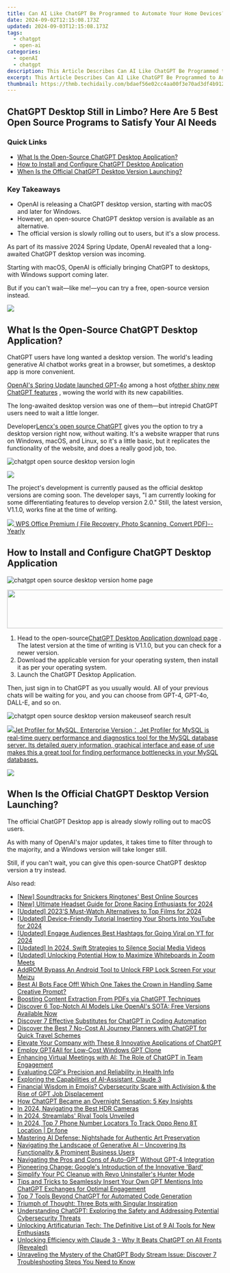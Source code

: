 ```yaml
---
title: Can AI Like ChatGPT Be Programmed to Automate Your Home Devices?
date: 2024-09-02T12:15:08.173Z
updated: 2024-09-03T12:15:08.173Z
tags:
  - chatgpt
  - open-ai
categories:
  - openAI
  - chatgpt
description: This Article Describes Can AI Like ChatGPT Be Programmed to Automate Your Home Devices?
excerpt: This Article Describes Can AI Like ChatGPT Be Programmed to Automate Your Home Devices?
thumbnail: https://thmb.techidaily.com/bdaef56e02cc4aa00f3e70ad3df4b912e80b691b8ee44c6197adf88943656c52.jpg
---
```


## ChatGPT Desktop Still in Limbo? Here Are 5 Best Open Source Programs to Satisfy Your AI Needs

### Quick Links

* [What Is the Open-Source ChatGPT Desktop Application?](https://www.makeuseof.com/cant-wait-for-the-chatgpt-desktop-app-try-this-open-source-alternative-instead/#what-is-the-open-source-chatgpt-desktop-application)
* [How to Install and Configure ChatGPT Desktop Application](https://www.makeuseof.com/cant-wait-for-the-chatgpt-desktop-app-try-this-open-source-alternative-instead/#how-to-install-and-configure-chatgpt-desktop-application)
* [When Is the Official ChatGPT Desktop Version Launching?](https://www.makeuseof.com/cant-wait-for-the-chatgpt-desktop-app-try-this-open-source-alternative-instead/#when-is-the-official-chatgpt-desktop-version-launching)

### Key Takeaways

* OpenAI is releasing a ChatGPT desktop version, starting with macOS and later for Windows.
* However, an open-source ChatGPT desktop version is available as an alternative.
* The official version is slowly rolling out to users, but it's a slow process.

 As part of its massive 2024 Spring Update, OpenAI revealed that a long-awaited ChatGPT desktop version was incoming.

 Starting with macOS, OpenAI is officially bringing ChatGPT to desktops, with Windows support coming later.

 But if you can't wait—like me!—you can try a free, open-source version instead.

<!-- affiliate ads begin -->
<a href="https://shop.mondly.com/affiliate.php?ACCOUNT=ATISTUDI&AFFILIATE=108875&PATH=https%3A%2F%2Fwww.mondly.com%3FAFFILIATE%3D108875%26RESOURCE%3D%2BEducational%2B300x600%2B"><img src="https://secure.avangate.com/images/merchant/69c418c33ec2e1a4267fa9bb77fa1428/educational-300x600.gif" border="0"></a>
<!-- affiliate ads end -->
## What Is the Open-Source ChatGPT Desktop Application?

 ChatGPT users have long wanted a desktop version. The world's leading generative AI chatbot works great in a browser, but sometimes, a desktop app is more convenient.

[OpenAI's Spring Update launched GPT-4o](https://www.makeuseof.com/how-gpt-4o-works-is-it-free/) among a host of[other shiny new ChatGPT features](https://www.makeuseof.com/chatgpt-new-features-spring-update/) , wowing the world with its new capabilities.

 The long-awaited desktop version was one of them—but intrepid ChatGPT users need to wait a little longer.

 Developer[Lencx's open source ChatGPT](https://github.com/lencx/ChatGPT) gives you the option to try a desktop version right now, without waiting. It's a website wrapper that runs on Windows, macOS, and Linux, so it's a little basic, but it replicates the functionality of the website, and does a really good job, too.

![chatgpt open source desktop version login](https://static1.makeuseofimages.com/wordpress/wp-content/uploads/2024/05/chatgpt-open-source-desktop-version-login.jpg)

<!-- affiliate ads begin -->
<a href="https://secure.2checkout.com/order/checkout.php?PRODS=33729450&QTY=1&AFFILIATE=108875&CART=1"><img src="https://secure.avangate.com/images/merchant/7f687767ccf20fcea1c9dc4a5adc2326/Digisigner_banner_728_x_90_color_version.png" border="0"></a>
<!-- affiliate ads end -->
 The project's development is currently paused as the official desktop versions are coming soon. The developer says, "I am currently looking for some differentiating features to develop version 2.0." Still, the latest version, V1.1.0, works fine at the time of writing.

<!-- affiliate ads begin -->
<a href="https://secure.2checkout.com/order/checkout.php?PRODS=38729081&QTY=1&AFFILIATE=108875&CART=1"><img src="https://website-prod.cache.wpscdn.com/img/wps-writer-free-word-processor-1x.3d9c80d.png" border="0">
WPS Office Premium ( File Recovery, Photo Scanning, Convert PDF)--Yearly</a>
<!-- affiliate ads end -->
## How to Install and Configure ChatGPT Desktop Application

![chatgpt open source desktop version home page](https://static1.makeuseofimages.com/wordpress/wp-content/uploads/2024/05/chatgpt-open-source-desktop-version-home-page.jpg)

<!-- affiliate ads begin -->
<a href="https://arkmc.pxf.io/c/5597632/427477/5172" target="_top" id="427477"><img src="//a.impactradius-go.com/display-ad/5172-427477" border="0" alt="" width="728" height="90"/></a><img height="0" width="0" src="https://arkmc.pxf.io/i/5597632/427477/5172" style="position:absolute;visibility:hidden;" border="0" />
<!-- affiliate ads end -->
1. Head to the open-source[ChatGPT Desktop Application download page](https://github.com/lencx/ChatGPT/releases/tag/v1.1.0) . The latest version at the time of writing is V1.1.0, but you can check for a newer version.
2. Download the applicable version for your operating system, then install it as per your operating system.
3. Launch the ChatGPT Desktop Application.

 Then, just sign in to ChatGPT as you usually would. All of your previous chats will be waiting for you, and you can choose from GPT-4, GPT-4o, DALL-E, and so on.

![chatgpt open source desktop version makeuseof search result](https://static1.makeuseofimages.com/wordpress/wp-content/uploads/2024/05/chatgpt-open-source-desktop-version-makeuseof-search-result.jpg)

<!-- affiliate ads begin -->
<a href="https://secure.2checkout.com/order/checkout.php?PRODS=4576829&QTY=1&AFFILIATE=108875&CART=1"><img src="https://secure.avangate.com/images/merchant/9e740b84bb48a64dde25061566299467/products/copy_1_jp_box_big.png" border="0">Jet Profiler for MySQL, Enterprise Version： Jet Profiler for MySQL is real-time query performance and diagnostics tool for the MySQL database server. Its detailed query information, graphical interface and ease of use makes this a great tool for finding performance bottlenecks in your MySQL databases. </a>
<!-- affiliate ads end -->
<!-- affiliate ads begin -->
<a href="https://estore.macxdvd.com/order/checkout.php?PRODS=4526659&QTY=1&AFFILIATE=108875&CART=1"><img src="https://www.macxdvd.com/affiliate/new-banner/vcp-500x500.jpg" border="0"></a>
<!-- affiliate ads end -->
## When Is the Official ChatGPT Desktop Version Launching?

 The official ChatGPT Desktop app is already slowly rolling out to macOS users.

 As with many of OpenAI's major updates, it takes time to filter through to the majority, and a Windows version will take longer still.

 Still, if you can't wait, you can give this open-source ChatGPT desktop version a try instead.


<ins class="adsbygoogle"
     style="display:block"
     data-ad-format="autorelaxed"
     data-ad-client="ca-pub-7571918770474297"
     data-ad-slot="1223367746"></ins>



<ins class="adsbygoogle"
     style="display:block"
     data-ad-client="ca-pub-7571918770474297"
     data-ad-slot="8358498916"
     data-ad-format="auto"
     data-full-width-responsive="true"></ins>

<span class="atpl-alsoreadstyle">Also read:</span>
<div><ul>
<li><a href="https://extra-approaches.techidaily.com/new-soundtracks-for-snickers-ringtones-best-online-sources/"><u>[New] Soundtracks for Snickers  Ringtones' Best Online Sources</u></a></li>
<li><a href="https://fox-glue.techidaily.com/new-ultimate-headset-guide-for-drone-racing-enthusiasts-for-2024/"><u>[New] Ultimate Headset Guide for Drone Racing Enthusiasts for 2024</u></a></li>
<li><a href="https://youtube-zero.techidaily.com/ed-2023s-must-watch-alternatives-to-top-films-for-2024/"><u>[Updated] 2023'S Must-Watch Alternatives to Top Films for 2024</u></a></li>
<li><a href="https://facebook-record-videos.techidaily.com/updated-device-friendly-tutorial-inserting-your-shorts-into-youtube-for-2024/"><u>[Updated] Device-Friendly Tutorial  Inserting Your Shorts Into YouTube for 2024</u></a></li>
<li><a href="https://facebook-video-share.techidaily.com/updated-engage-audiences-best-hashtags-for-going-viral-on-yt-for-2024/"><u>[Updated] Engage Audiences  Best Hashtags for Going Viral on YT for 2024</u></a></li>
<li><a href="https://facebook-clips.techidaily.com/updated-in-2024-swift-strategies-to-silence-social-media-videos/"><u>[Updated] In 2024, Swift Strategies to Silence Social Media Videos</u></a></li>
<li><a href="https://screen-recording.techidaily.com/updated-unlocking-potential-how-to-maximize-whiteboards-in-zoom-meets/"><u>[Updated] Unlocking Potential  How to Maximize Whiteboards in Zoom Meets</u></a></li>
<li><a href="https://android-frp.techidaily.com/addrom-bypass-an-android-tool-to-unlock-frp-lock-screen-for-your-meizu-by-drfone-android/"><u>AddROM Bypass An Android Tool to Unlock FRP Lock Screen For your Meizu</u></a></li>
<li><a href="https://tech-haven.techidaily.com/best-ai-bots-face-off-which-one-takes-the-crown-in-handling-same-creative-prompt/"><u>Best AI Bots Face Off! Which One Takes the Crown in Handling Same Creative Prompt?</u></a></li>
<li><a href="https://tech-haven.techidaily.com/boosting-content-extraction-from-pdfs-via-chatgpt-techniques/"><u>Boosting Content Extraction From PDFs via ChatGPT Techniques</u></a></li>
<li><a href="https://tech-haven.techidaily.com/discover-6-top-notch-ai-models-like-openais-sota-free-versions-available-now/"><u>Discover 6 Top-Notch AI Models Like OpenAI's SOTA: Free Versions Available Now</u></a></li>
<li><a href="https://tech-haven.techidaily.com/discover-7-effective-substitutes-for-chatgpt-in-coding-automation/"><u>Discover 7 Effective Substitutes for ChatGPT in Coding Automation</u></a></li>
<li><a href="https://tech-haven.techidaily.com/discover-the-best-7-no-cost-ai-journey-planners-with-chatgpt-for-quick-travel-schemes/"><u>Discover the Best 7 No-Cost AI Journey Planners with ChatGPT for Quick Travel Schemes</u></a></li>
<li><a href="https://tech-haven.techidaily.com/elevate-your-company-with-these-8-innovative-applications-of-chatgpt/"><u>Elevate Your Company with These 8 Innovative Applications of ChatGPT</u></a></li>
<li><a href="https://tech-haven.techidaily.com/employ-gpt4all-for-low-cost-windows-gpt-clone/"><u>Employ GPT4All for Low-Cost Windows GPT Clone</u></a></li>
<li><a href="https://tech-haven.techidaily.com/enhancing-virtual-meetings-with-ai-the-role-of-chatgpt-in-team-engagement/"><u>Enhancing Virtual Meetings with AI: The Role of ChatGPT in Team Engagement</u></a></li>
<li><a href="https://tech-haven.techidaily.com/evaluating-cgps-precision-and-reliability-in-health-info/"><u>Evaluating CGP's Precision and Reliability in Health Info</u></a></li>
<li><a href="https://tech-haven.techidaily.com/exploring-the-capabilities-of-ai-assistant-claude-3/"><u>Exploring the Capabilities of AI-Assistant, Claude 3</u></a></li>
<li><a href="https://tech-haven.techidaily.com/financial-wisdom-in-emojis-cybersecurity-scare-with-activision-and-the-rise-of-gpt-job-displacement/"><u>Financial Wisdom in Emojis? Cybersecurity Scare with Activision & the Rise of GPT Job Displacement</u></a></li>
<li><a href="https://tech-haven.techidaily.com/how-chatgpt-became-an-overnight-sensation-5-key-insights/"><u>How ChatGPT Became an Overnight Sensation: 5 Key Insights</u></a></li>
<li><a href="https://extra-support.techidaily.com/in-2024-navigating-the-best-hdr-cameras/"><u>In 2024, Navigating the Best HDR Cameras</u></a></li>
<li><a href="https://screen-sharing-recording.techidaily.com/in-2024-streamlabs-rival-tools-unveiled/"><u>In 2024, Streamlabs' Rival Tools Unveiled</u></a></li>
<li><a href="https://android-location-track.techidaily.com/in-2024-top-7-phone-number-locators-to-track-oppo-reno-8t-location-drfone-by-drfone-virtual-android/"><u>In 2024, Top 7 Phone Number Locators To Track Oppo Reno 8T Location | Dr.fone</u></a></li>
<li><a href="https://tech-haven.techidaily.com/mastering-ai-defense-nightshade-for-authentic-art-preservation/"><u>Mastering AI Defense: Nightshade for Authentic Art Preservation</u></a></li>
<li><a href="https://tech-haven.techidaily.com/navigating-the-landscape-of-generative-ai-uncovering-its-functionality-and-prominent-business-users/"><u>Navigating the Landscape of Generative AI – Uncovering Its Functionality & Prominent Business Users</u></a></li>
<li><a href="https://tech-haven.techidaily.com/navigating-the-pros-and-cons-of-auto-gpt-without-gpt-4-integration/"><u>Navigating the Pros and Cons of Auto-GPT Without GPT-4 Integration</u></a></li>
<li><a href="https://tech-haven.techidaily.com/pioneering-change-googles-introduction-of-the-innovative-bard/"><u>Pioneering Change: Google's Introduction of the Innovative 'Bard'</u></a></li>
<li><a href="https://win-forum.techidaily.com/simplify-your-pc-cleanup-with-revo-uninstallers-hunter-mode/"><u>Simplify Your PC Cleanup with Revo Uninstaller's Hunter Mode</u></a></li>
<li><a href="https://tech-haven.techidaily.com/tips-and-tricks-to-seamlessly-insert-your-own-gpt-mentions-into-chatgpt-exchanges-for-optimal-engagement/"><u>Tips and Tricks to Seamlessly Insert Your Own GPT Mentions Into ChatGPT Exchanges for Optimal Engagement</u></a></li>
<li><a href="https://tech-haven.techidaily.com/top-7-tools-beyond-chatgpt-for-automated-code-generation/"><u>Top 7 Tools Beyond ChatGPT for Automated Code Generation</u></a></li>
<li><a href="https://tech-haven.techidaily.com/triumph-of-thought-three-bots-with-singular-inspiration/"><u>Triumph of Thought: Three Bots with Singular Inspiration</u></a></li>
<li><a href="https://tech-haven.techidaily.com/understanding-chatgpt-exploring-the-safety-and-addressing-potential-cybersecurity-threats/"><u>Understanding ChatGPT: Exploring the Safety and Addressing Potential Cybersecurity Threats</u></a></li>
<li><a href="https://tech-haven.techidaily.com/unlocking-artificaturian-tech-the-definitive-list-of-9-ai-tools-for-new-enthusiasts/"><u>Unlocking Artificaturian Tech: The Definitive List of 9 AI Tools for New Enthusiasts</u></a></li>
<li><a href="https://tech-haven.techidaily.com/unlocking-efficiency-with-claude-3-why-it-beats-chatgpt-on-all-fronts-revealed/"><u>Unlocking Efficiency with Claude 3 - Why It Beats ChatGPT on All Fronts (Revealed)</u></a></li>
<li><a href="https://tech-haven.techidaily.com/unraveling-the-mystery-of-the-chatgpt-body-stream-issue-discover-7-troubleshooting-steps-you-need-to-know/"><u>Unraveling the Mystery of the ChatGPT Body Stream Issue: Discover 7 Troubleshooting Steps You Need to Know</u></a></li>
</ul></div>
